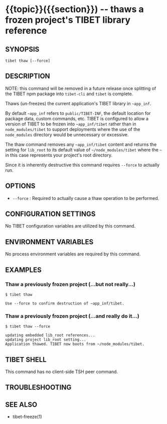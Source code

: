 {{topic}}({{section}}) -- thaws a frozen project's TIBET library reference
=============================================

## SYNOPSIS

`tibet thaw [--force]`

## DESCRIPTION

NOTE: this command will be removed in a future release once splitting
of the TIBET npm package into `tibet-cli` and `tibet` is complete.

Thaws (un-freezes) the current application's TIBET library in `~app_inf`.

By default `~app_inf` refers to `public/TIBET-INF`, the default location for
package data, custom commands, etc. TIBET is configured to allow a version of
TIBET to be frozen into `~app_inf/tibet` rather than in `node_modules/tibet` to
support deployments where the use of the `node_modules` directory would be
unnecessary or excessive.

The thaw command removes any `~app_inf/tibet` content and returns the
setting for `lib_root` to its default value of `~/node_modules/tibet` where the
`~` in this case represents your project's root directory.

Since it is inherently destructive this command requires `--force` to
actually run.

## OPTIONS

  * `--force` :
    Required to actually cause a thaw operation to be performed.

## CONFIGURATION SETTINGS

No TIBET configuration variables are utilized by this command.

## ENVIRONMENT VARIABLES

No process environment variables are required by this command.

## EXAMPLES

### Thaw a previously frozen project (...but not really...)

    $ tibet thaw

    Use --force to confirm destruction of ~app_inf/tibet.

### Thaw a previously frozen project (...and really do it...)

    $ tibet thaw --force

    updating embedded lib_root references...
    updating project lib_root setting...
    Application thawed. TIBET now boots from ~/node_modules/tibet.

## TIBET SHELL

This command has no client-side TSH peer command.

## TROUBLESHOOTING


## SEE ALSO

  * tibet-freeze(1)
